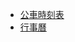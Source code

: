 - [公車時刻表](https://affairs.site.nthu.edu.tw/p/403-1165-1065-1.php?Lang=zh-tw)
- [行事曆](https://dgaa.site.nthu.edu.tw/p/412-1209-2942.php?Lang=zh-tw)